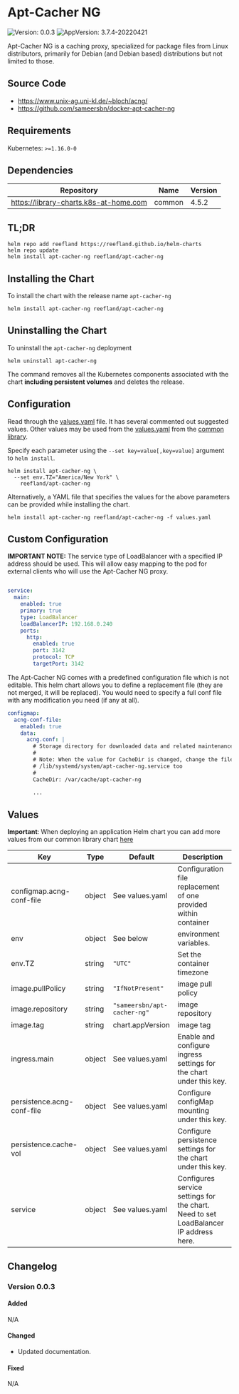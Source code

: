 # Apt-Cacher NG

![Version: 0.0.3](https://img.shields.io/badge/Version-0.0.1-informational?style=flat-square) ![AppVersion: 3.7.4-20220421](https://img.shields.io/badge/AppVersion-3.7.4-informational?style=flat-square)

Apt-Cacher NG is a caching proxy, specialized for package files from Linux distributors, primarily for Debian (and Debian based) distributions but not limited to those.

## Source Code

* <https://www.unix-ag.uni-kl.de/~bloch/acng/>
* <https://github.com/sameersbn/docker-apt-cacher-ng>

## Requirements

Kubernetes: `>=1.16.0-0`

## Dependencies

| Repository | Name | Version |
|------------|------|---------|
| https://library-charts.k8s-at-home.com | common | 4.5.2 |

## TL;DR

```console
helm repo add reefland https://reefland.github.io/helm-charts
helm repo update
helm install apt-cacher-ng reefland/apt-cacher-ng
```

## Installing the Chart

To install the chart with the release name `apt-cacher-ng`

```console
helm install apt-cacher-ng reefland/apt-cacher-ng
```

## Uninstalling the Chart

To uninstall the `apt-cacher-ng` deployment

```console
helm uninstall apt-cacher-ng
```

The command removes all the Kubernetes components associated with the chart **including persistent volumes** and deletes the release.

## Configuration

Read through the [values.yaml](./values.yaml) file. It has several commented out suggested values.
Other values may be used from the [values.yaml](https://github.com/reefland/helm-charts/blob/main/charts/library/common/values.yaml) from the [common library](https://github.com/k8s-at-home/library-charts/tree/main/charts/stable/common).

Specify each parameter using the `--set key=value[,key=value]` argument to `helm install`.

```console
helm install apt-cacher-ng \
  --set env.TZ="America/New York" \
    reefland/apt-cacher-ng
```

Alternatively, a YAML file that specifies the values for the above parameters can be provided while installing the chart.

```console
helm install apt-cacher-ng reefland/apt-cacher-ng -f values.yaml
```

## Custom Configuration

**IMPORTANT NOTE:**  The service type of LoadBalancer with a specified IP address should be used.  This will allow easy mapping to the pod for external clients who will use the Apt-Cacher NG proxy.

```yaml

service:
  main:
    enabled: true
    primary: true
    type: LoadBalancer
    loadBalancerIP: 192.168.0.240
    ports:
      http:
        enabled: true
        port: 3142
        protocol: TCP
        targetPort: 3142
```

The Apt-Cacher NG comes with a predefined configuration file which is not editable.  This helm chart allows you to define a replacement file (they are not merged, it will be replaced).  You would need to specify a full conf file with any modification you need (if any at all).

```yaml
configmap:
  acng-conf-file:
    enabled: true
    data:
      acng.conf: |
        # Storage directory for downloaded data and related maintenance activity.
        #
        # Note: When the value for CacheDir is changed, change the file
        # /lib/systemd/system/apt-cacher-ng.service too
        #
        CacheDir: /var/cache/apt-cacher-ng

        ...
```

## Values

**Important**: When deploying an application Helm chart you can add more values from our common library chart [here](https://github.com/k8s-at-home/library-charts/tree/main/charts/stable/common)

| Key | Type | Default | Description |
|-----|------|---------|-------------|
|configmap.acng-conf-file| object | See values.yaml | Configuration file replacement of one provided within container |
| env | object | See below | environment variables. |
| env.TZ | string | `"UTC"` | Set the container timezone |
| image.pullPolicy | string | `"IfNotPresent"` | image pull policy |
| image.repository | string | `"sameersbn/apt-cacher-ng"` | image repository |
| image.tag | string | chart.appVersion | image tag |
| ingress.main | object | See values.yaml | Enable and configure ingress settings for the chart under this key. |
| persistence.acng-conf-file | object | See values.yaml | Configure configMap mounting under this key. |
| persistence.cache-vol | object | See values.yaml | Configure persistence settings for the chart under this key. |
| service | object | See values.yaml | Configures service settings for the chart. Need to set LoadBalancer IP address here. |

## Changelog

### Version 0.0.3

#### Added

N/A

#### Changed

* Updated documentation.

#### Fixed

N/A

